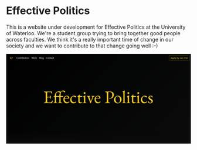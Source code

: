 # Effective Politics

This is a website under development for Effective Politics at the University of Waterloo. We're a student group trying to bring together good people across faculties. We think it's a really important time of change in our society and we want to contribute to that change going well :-) 

![Site homepage preview](/assets/img/preview.png)